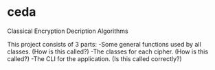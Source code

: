 # ceda
Classical Encryption Decription Algorithms

This project consists of 3 parts:
-Some general functions used by all classes. (How is this called?)
-The classes for each cipher.                (How is this called?)
-The CLI for the application.                (Is this called correctly?)

